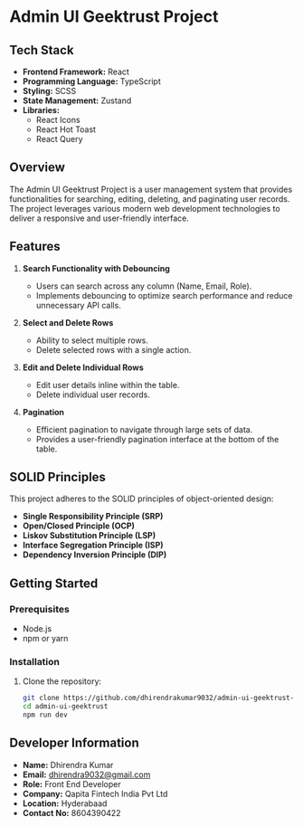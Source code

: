 # Admin UI Geektrust Project


## Tech Stack
- **Frontend Framework:** React
- **Programming Language:** TypeScript
- **Styling:** SCSS
- **State Management:** Zustand
- **Libraries:** 
  - React Icons
  - React Hot Toast
  - React Query

## Overview
The Admin UI Geektrust Project is a user management system that provides functionalities for searching, editing, deleting, and paginating user records. The project leverages various modern web development technologies to deliver a responsive and user-friendly interface.

## Features

1. **Search Functionality with Debouncing**
   - Users can search across any column (Name, Email, Role).
   - Implements debouncing to optimize search performance and reduce unnecessary API calls.

2. **Select and Delete Rows**
   - Ability to select multiple rows.
   - Delete selected rows with a single action.

3. **Edit and Delete Individual Rows**
   - Edit user details inline within the table.
   - Delete individual user records.

4. **Pagination**
   - Efficient pagination to navigate through large sets of data.
   - Provides a user-friendly pagination interface at the bottom of the table.

## SOLID Principles
This project adheres to the SOLID principles of object-oriented design:
- **Single Responsibility Principle (SRP)**
- **Open/Closed Principle (OCP)**
- **Liskov Substitution Principle (LSP)**
- **Interface Segregation Principle (ISP)**
- **Dependency Inversion Principle (DIP)**

## Getting Started

### Prerequisites
- Node.js
- npm or yarn

### Installation
1. Clone the repository:
   ```bash
   git clone https://github.com/dhirendrakumar9032/admin-ui-geektrust-project-june-2024.git
   cd admin-ui-geektrust
   npm run dev


## Developer Information
- **Name:** Dhirendra Kumar
- **Email:** dhirendra9032@gmail.com
- **Role:** Front End Developer
- **Company:** Qapita Fintech India Pvt Ltd
- **Location:** Hyderabaad
- **Contact No:** 8604390422


